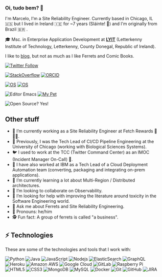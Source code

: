 ### Oi, tudo bem? 👋

I'm Marcelo, I'm a Site Reliability Engineer.
Currently based in Chicago, IL 🇺🇸  but I lived in Ireland 🇮🇪  for ~7 years (Sláinte! 🍺) and I'm originally from Brazil 🇧🇷 .

🎓 Msc. in Enterprise Application Development at **[LYIT](https://www.lyit.ie/)** (Letterkenny Institute of Technology, Letterkenny, County Donegal, Republic of Ireland).

I like to [blog](https://themarcelor.github.io/blog/), but not as much as I like Ferrets and Comic Books.

[![Twitter Follow](https://img.shields.io/twitter/follow/TheMarceloR?style=social)](https://twitter.com/TheMarceloR)

[![StackOverflow](https://img.shields.io/badge/-Stack%20Overflow-FE7A16?style=flat-square&logo=Stack-Overflow&logoColor=white)](https://stackoverflow.com/users/1677299/the-marcelo-r) [![ORCID](https://img.shields.io/badge/ORCID-0000--0003--3292--0779-green?style=flat-square&logo=orcid&logoColor=white)](https://orcid.org/0000-0003-3292-0779)

[![OS](https://img.shields.io/badge/OS-macOS-informational?style=flat-square&logo=apple&logoColor=white)](https://en.wikipedia.org/wiki/MacOS)
[![OS](https://img.shields.io/badge/OS-Linux-informational?style=flat-square&logo=linux&logoColor=white)](https://en.wikipedia.org/wiki/Linux)

![Editor Emacs](https://img.shields.io/badge/My%20Editor-Emacs-purple?style=flat-square&logo=GNU%20Emacs&logoColor=white) [![My Pet](https://img.shields.io/badge/My%20pet-Ferret-blue)](https://en.wikipedia.org/wiki/Ferret)

![Open Source? Yes!](https://badgen.net/badge/Open%20Source%20%3F/Yes%21/blue?icon=github)

## Other stuff

- 🔭 I’m currently working as a Site Reliability Engineer at Fetch Rewards 🧾🧾🧾.
- 🔬 Previously, I was the Tech Lead of CI/CD Pipeline Engineering at the University of Chicago (working with Biological Sciences Systems).
- 🐦 I used to work at the TCC (Twitter Command Center) as an IMOC (Incident Manager On-Call) 🐣.
- 🐝 I have also worked at IBM as a Tech Lead of a Cloud Deployment Automation team (converting, packaging and integrating on-prem applications).
- 🌱 I’m currently learning a lot about Multi-Region / Distributed architectures.
- 👯 I’m looking to collaborate on Observability.
- 🤔 I’m looking for help with improving the literature around toxicity in the Software Engineering world.
- 💬 Ask me about Ferrets and Site Reliability Engineering.
- 🙂 Pronouns: he/him
- 🕵️  Fun fact: A group of ferrets is called "a business".

## ⚡ Technologies

These are some of the technologies and tools that I work with:

![Python](https://img.shields.io/badge/-Python-black?style=flat-square&logo=Python)
![Java](https://img.shields.io/badge/-java-E34A86?style=flat-square&logo=java)
![JavaScript](https://img.shields.io/badge/-JavaScript-black?style=flat-square&logo=javascript)
![Nodejs](https://img.shields.io/badge/-Nodejs-339933?style=flat-square&logo=Node.js&logoColor=white)
![ElasticSearch](https://img.shields.io/badge/-ElasticSearch-005571?style=flat-square&logo=elasticsearch)
![GraphQL](https://img.shields.io/badge/-GraphQL-E10098?style=flat-square&logo=graphql)
![Heroku](https://img.shields.io/badge/-Heroku-430098?style=flat-square&logo=heroku)
![Amazon AWS](https://img.shields.io/badge/Amazon%20AWS-232F3E?style=flat-square&logo=amazon-aws)
![Google Cloud](https://img.shields.io/badge/Google%20Cloud-4285F4?style=flat-square&logo=google-cloud&logoColor=white)
![GitLab](https://img.shields.io/badge/-GitLab-FCA121?style=flat-square&logo=gitlab)
![Raspberry Pi](https://img.shields.io/badge/-Raspberry%20Pi-C51A4A?style=flat-square&logo=Raspberry-Pi)
![HTML5](https://img.shields.io/badge/-HTML5-E34F26?style=flat-square&logo=html5&logoColor=white)
![CSS3](https://img.shields.io/badge/-CSS3-1572B6?style=flat-square&logo=css3)
![MongoDB](https://img.shields.io/badge/-MongoDB-black?style=flat-square&logo=mongodb)
![MySQL](https://img.shields.io/badge/-MySQL-4479A1?style=flat-square&logo=mysql&logoColor=white)
![Docker](https://img.shields.io/badge/-Docker-2496ED?style=flat-square&logo=docker&logoColor=white)
![Git](https://img.shields.io/badge/-Git-black?style=flat-square&logo=git)
![GitHub](https://img.shields.io/badge/-GitHub-181717?style=flat-square&logo=github)
![JIRA](https://img.shields.io/badge/-JIRA-0052CC?style=flat-square&logo=jira)
